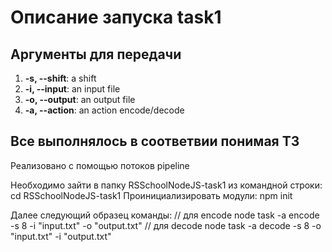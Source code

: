 # Описание запуска task1

## Аргументы для передачи

1.  **-s, --shift**: a shift
2.  **-i, --input**: an input file
3.  **-o, --output**: an output file
4.  **-a, --action**: an action encode/decode

## Все выполнялось в соответвии понимая ТЗ
Реализовано с помощью потоков pipeline


Необходимо зайти в папку RSSchoolNodeJS-task1 из командной строки:
cd RSSchoolNodeJS-task1
Проинициализировать модули:
npm init

Далее следующий образец команды: 
// для encode
node task -a encode -s 8  -i "input.txt" -o "output.txt" 
// для decode
node task -a decode -s 8 -o "input.txt" -i "output.txt"
